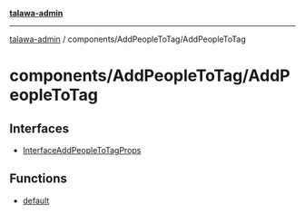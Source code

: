 [**talawa-admin**](../../../README.md)

***

[talawa-admin](../../../modules.md) / components/AddPeopleToTag/AddPeopleToTag

# components/AddPeopleToTag/AddPeopleToTag

## Interfaces

- [InterfaceAddPeopleToTagProps](interfaces/InterfaceAddPeopleToTagProps.md)

## Functions

- [default](functions/default.md)
